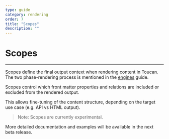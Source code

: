 ```yaml
---
type: guide
category: rendering
order: 7
title: "Scopes"
description: ""
---
```


# Scopes
---

Scopes define the final output context when rendering content in Toucan. The two phase-rendering process is mentioned in the [engines](/docs/rendering/engines/) guide.

Scopes control which front matter properties and relations are included or excluded from the rendered output.

This allows fine-tuning of the content structure, depending on the target use case (e.g. API vs HTML output).

> Note: Scopes are currently experimental.

More detailed documentation and examples will be available in the next beta release.
